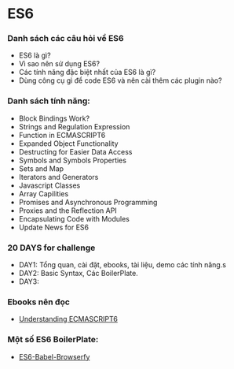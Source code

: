 # ES6

### Danh sách các câu hỏi về ES6
* ES6 là gì?
* Vì sao nên sử dụng ES6?
* Các tính năng đặc biệt nhất của ES6 là gì?
* Dùng công cụ gì để code ES6 và nên cài thêm các plugin nào?

### Danh sách tính năng:
* Block Bindings Work?
* Strings and Regulation Expression
* Function in ECMASCRIPT6
* Expanded Object Functionality
* Destructing for Easier Data Access
* Symbols and Symbols Properties
* Sets and Map
* Iterators and Generators
* Javascript Classes
* Array Capilities
* Promises and Asynchronous Programming
* Proxies and the Reflection API
* Encapsulating Code with Modules
* Update News for ES6

### 20 DAYS for challenge
* DAY1: Tổng quan, cài đặt, ebooks, tài liệu, demo các tính năng.s
* DAY2: Basic Syntax, Các BoilerPlate.
* DAY3:

### Ebooks nên đọc
* [Understanding ECMASCRIPT6](https://leanpub.com/understandinges6/read)

### Một số ES6 BoilerPlate:
* [ES6-Babel-Browserfy](https://github.com/thoughtram/es6-babel-browserify-boilerplate)
